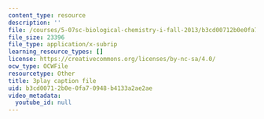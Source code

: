 ```yaml
---
content_type: resource
description: ''
file: /courses/5-07sc-biological-chemistry-i-fall-2013/b3cd00712b0e0fa70948b4133a2ae2ae_BY__sHZYi7Q.srt
file_size: 23396
file_type: application/x-subrip
learning_resource_types: []
license: https://creativecommons.org/licenses/by-nc-sa/4.0/
ocw_type: OCWFile
resourcetype: Other
title: 3play caption file
uid: b3cd0071-2b0e-0fa7-0948-b4133a2ae2ae
video_metadata:
  youtube_id: null
---
```

